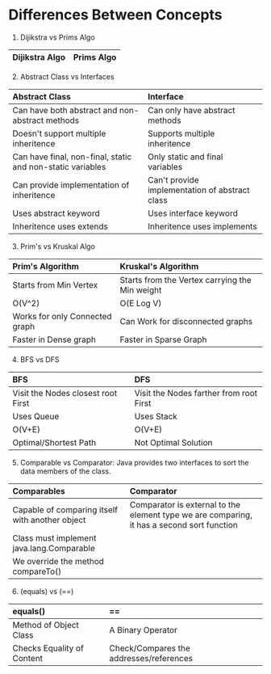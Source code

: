 # Differences Between Concepts

1. Dijikstra vs Prims Algo

|Dijikstra Algo|Prims Algo|
|:---|:---|


2. Abstract Class vs Interfaces

|Abstract Class|Interface|
|:---|:---|
|Can have both abstract and non-abstract methods|Can only have abstract methods|
|Doesn't support multiple inheritence|Supports multiple inheritence|
|Can have final, non-final, static and non-static variables|Only static and final variables|
|Can provide implementation of inheritence|Can't provide implementation of abstract class|
|Uses abstract keyword|Uses interface keyword|
|Inheritence uses extends|Inheritence uses implements|

3. Prim's vs Kruskal Algo

|Prim's Algorithm|Kruskal's Algorithm|
|:---|:---|
|Starts from Min Vertex|Starts from the Vertex carrying the Min weight|
|O(V^2)|O(E Log V)|
|Works for only Connected graph|Can Work for disconnected graphs|
|Faster in Dense graph|Faster in Sparse Graph|

4. BFS vs DFS

|BFS|DFS|
|:---|:---|
|Visit the Nodes closest root First|Visit the Nodes farther from root First|
|Uses Queue|Uses Stack|
|O(V+E)|O(V+E)|
|Optimal/Shortest Path|Not Optimal Solution|

5. Comparable vs Comparator: Java provides two interfaces to sort the data members of the class.

|Comparables|Comparator|
|:---|:---|
|Capable of comparing itself with another object|Comparator is external to the element type we are comparing, it has a second sort function|
|Class must implement java.lang.Comparable||
|We override the method compareTo()||

6. (equals) vs (==)

|equals()|==|
|:---|:---|
|Method of Object Class|A Binary Operator|
|Checks Equality of Content|Check/Compares the addresses/references|